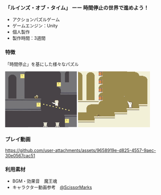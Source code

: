 ### 「ルインズ・オブ・タイム」 ーー 時間停止の世界で進めよう！

* アクションパズルゲーム
* ゲームエンジン：Unity
* 個人製作
* 製作時間：3週間

### 特徴
「時間停止」を基にした様々なパズル
<p>
<img alt="gameplay_time" src="doc/images/gameplay_time.png" height="180">
<img alt="gameplay_stage" src="doc/images/gameplay_stage.png"  height="180">
</p>

### プレイ動画
https://github.com/user-attachments/assets/9658919e-d825-4557-9aec-30e0567cac51

### 利用素材
* BGM・効果音　魔王魂
* キャラクター動画参考　[@ScissorMarks](https://arks.itch.io/dino-characters)
